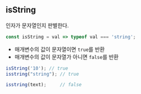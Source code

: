 ## isString

인자가 문자열인지 판별한다.

```js
const isString = val => typeof val === 'string';
```

- 매개변수의 값이 문자열이면 `true`를 반환
- 매개변수의 값이 문자열가 아니면 `false`를 반환

```js
isString('10'); // true
isstring("string"); // true

isstring(text);     // false
```